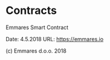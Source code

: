 # Contracts

Emmares Smart Contract

Date: 4.5.2018 URL: https://emmares.io

(c) Emmares d.o.o. 2018

